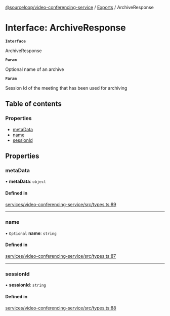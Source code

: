 [@sourceloop/video-conferencing-service](../README.md) / [Exports](../modules.md) / ArchiveResponse

# Interface: ArchiveResponse

**`Interface`**

ArchiveResponse

**`Param`**

Optional name of an archive

**`Param`**

Session Id of the meeting that has been used for archiving

## Table of contents

### Properties

- [metaData](ArchiveResponse.md#metadata)
- [name](ArchiveResponse.md#name)
- [sessionId](ArchiveResponse.md#sessionid)

## Properties

### metaData

• **metaData**: `object`

#### Defined in

[services/video-conferencing-service/src/types.ts:89](https://github.com/sourcefuse/loopback4-microservice-catalog/blob/bc2553587/services/video-conferencing-service/src/types.ts#L89)

___

### name

• `Optional` **name**: `string`

#### Defined in

[services/video-conferencing-service/src/types.ts:87](https://github.com/sourcefuse/loopback4-microservice-catalog/blob/bc2553587/services/video-conferencing-service/src/types.ts#L87)

___

### sessionId

• **sessionId**: `string`

#### Defined in

[services/video-conferencing-service/src/types.ts:88](https://github.com/sourcefuse/loopback4-microservice-catalog/blob/bc2553587/services/video-conferencing-service/src/types.ts#L88)
